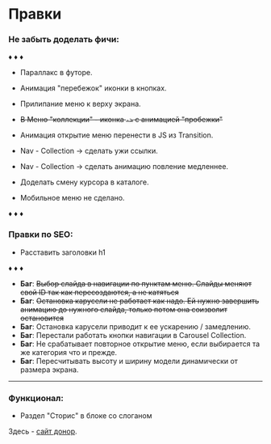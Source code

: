 # Правки

### Не забыть доделать фичи:

♦ ♦ ♦ 
* Параллакс в футоре.
* Анимация "перебежок" иконки в кнопках. 
* Прилипание меню к верху экрана.
* ~~В Меню "коллекции" - иконка `->` с анимацией "пробежки"~~
* Анимация открытие меню перенести в JS из Transition. 
* Nav - Collection -> сделать ужи ссылки. 
* Nav - Collection -> сделать анимацию повление медленнее. 
* Доделать смену курсора в каталоге. 

* Мобильное меню не сделано.

♦ ♦ ♦ 

### Правки по SEO:

* Расставить заголовки h1 

♦ ♦ ♦ 


* **Баг**: ~~Выбор слайда в навигации по пунктам меню. Слайды меняют свой ID так как пересоздаются, а не катяться~~
* **Баг**: ~~Остановка карусели не работает как надо. Ей нужно завершить анимацию до нужного слайда, только потом она соизволит остановится~~
* **Баг**: Остановка карусели приводит к ее ускарению / замедлению.
* **Баг**: Перестали работать кнопки навигации в Carousel Collection.
* **Баг**: Не срабатывает повторное открытие меню, если выбирается та же категория что и прежде.
* **Баг**: Пересчитывать высоту и ширину модели динамически от размера экрана.

***

### Функционал:
* Раздел "Сторис" в блоке со слоганом



Здесь - [сайт донор](https://www.modelec.com/fr).
